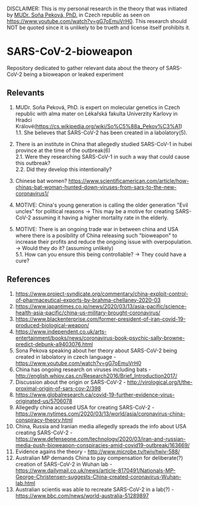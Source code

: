DISCLAIMER: This is my personal research in the theory that was initiated by [MUDr. Soňa Peková, PhD.](https://cs.wikipedia.org/wiki/So%C5%88a_Pekov%C3%A1) in Czech republic as seen on https://www.youtube.com/watch?v=gG7oEmuVrH0.
This research should NOT be quoted since it is unlikely to be trueth and license itself prohibits it.

# SARS-CoV-2-bioweapon
Repository dedicated to gather relevant data about the theory of SARS-CoV-2 being a bioweapon or leaked experiment

## Relevants
1. MUDr. Soňa Peková, PhD. is expert on molecular genetics in Czech republic with alma mater on Lékařská fakulta Univerzity Karlovy in Hradci Králové(https://cs.wikipedia.org/wiki/So%C5%88a_Pekov%C3%A1)<br>
1.1. She believes that SARS-CoV-2 has been created in a labolatory(5).

2. There is an institute in China that allegedly studied SARS-CoV-1 in hubei province at the time of the outbreak(6)<br>
2.1. Were they researching SARS-CoV-1 in such a way that could cause this outbreak?<br>
2.2. Did they develop this intentionally?

3. Chinese bat women? https://www.scientificamerican.com/article/how-chinas-bat-woman-hunted-down-viruses-from-sars-to-the-new-coronavirus1/

4. MOTIVE: China's young generation is calling the older generation "Evil uncles" for political reasons -> This may be a motive for creating SARS-CoV-2 assuming it having a higher mortality rate in the elderly.

5. MOTIVE: There is an ongoing trade war in between china and USA where there is a posibility of China releasing such "bioweapon" to increase their profits and reduce the ongoing issue with overpopulation. -> Would they do it? (assuming unlikely)<br>
5.1. How can you ensure this being controllable? -> They could have a cure?

## References
1. https://www.project-syndicate.org/commentary/china-exploit-control-of-pharmaceutical-exports-by-brahma-chellaney-2020-03
2. https://www.japantimes.co.jp/news/2020/03/13/asia-pacific/science-health-asia-pacific/china-us-military-brought-coronavirus/
3. https://www.blackenterprise.com/former-president-of-iran-covid-19-produced-biological-weapon/
4. https://www.independent.co.uk/arts-entertainment/books/news/coronavirus-book-psychic-sally-browne-predict-debunk-a9403076.html
5. Sona Pekova speaking about her theory about SARS-CoV-2 being created in labolatory in czech language - https://www.youtube.com/watch?v=gG7oEmuVrH0
6. China has ongoing research on viruses including bats - http://english.whiov.cas.cn/Research2016/Brief_Introduction2017/
7. Discussion about the origin or SARS-CoV-2 - http://virological.org/t/the-proximal-origin-of-sars-cov-2/398
8. https://www.globalresearch.ca/covid-19-further-evidence-virus-originated-us/5706078
9. Allegedly china accused USA for creating SARS-CoV-2 - https://www.nytimes.com/2020/03/13/world/asia/coronavirus-china-conspiracy-theory.html
10. China, Russia and Iranian media allegedly spreads the info about USA creating SARS-CoV-2 - https://www.defenseone.com/technology/2020/03/iran-and-russian-media-push-bioweapon-conspiracies-amid-covid19-outbreak/163669/
11. Evidence agains the theory - http://www.microbe.tv/twiv/twiv-588/
12. Australian MP demands China to pay compensation for deliberate(?) creation of SARS-CoV-2 in Wuhan lab - https://www.dailymail.co.uk/news/article-8170491/Nationals-MP-George-Christensen-suggests-China-created-coronavirus-Wuhan-lab.html
13. Australian scientis was able to recreate SARS-CoV-2 in a lab(?) - https://www.bbc.com/news/world-australia-51289897

